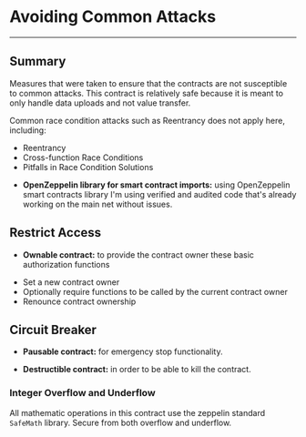 # Avoiding Common Attacks

***

## Summary

Measures that were taken to ensure that the contracts are not susceptible to common attacks. This contract is relatively safe because it is meant to only handle data uploads and not value transfer.

Common race condition attacks such as Reentrancy does not apply here, including:
  - Reentrancy
  - Cross-function Race Conditions
  - Pitfalls in Race Condition Solutions

* __OpenZeppelin library for smart contract imports:__ using OpenZeppelin smart contracts library I'm using verified and audited code that's already working on the main net without issues.

## Restrict Access

* __Ownable contract:__ to provide the contract owner these basic authorization functions

- Set a new contract owner
- Optionally require functions to be called by the current contract owner
- Renounce contract ownership

## Circuit Breaker

* __Pausable contract:__ for emergency stop functionality.

* __Destructible contract:__ in order to be able to kill the contract.

### Integer Overflow and Underflow

All mathematic operations in this contract use the zeppelin standard `SafeMath` library.
Secure from both overflow and underflow.


